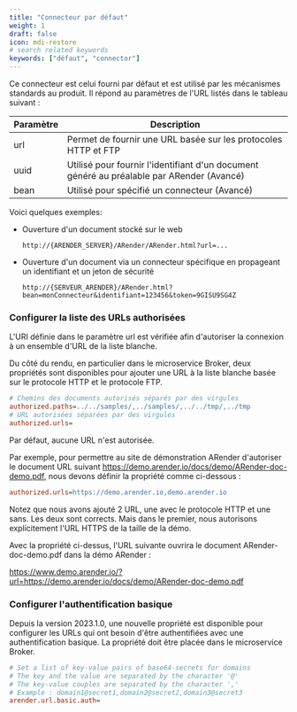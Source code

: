 ```yaml
---
title: "Connecteur par défaut"
weight: 1
draft: false
icon: mdi-restore
# search related keywords
keywords: ["défaut", "connector"]
---
```


Ce connecteur est celui fourni par défaut et est utilisé par les
mécanismes standards au produit. Il répond au paramètres de l'URL
listés dans le tableau suivant :

| Paramètre | Description                                                                               |
| --------- | ----------------------------------------------------------------------------------------- |
| url       | Permet de fournir une URL basée sur les protocoles HTTP et FTP                            |
| uuid      | Utilisé pour fournir l'identifiant d'un document généré au préalable par ARender (Avancé) |
| bean      | Utilisé pour spécifié un connecteur (Avancé)                                              |

Voici quelques exemples:

- Ouverture d'un document stocké sur le web

  `http://{ARENDER_SERVER}/ARender/ARender.html?url=...`

- Ouverture d'un document via un connecteur spécifique en propageant un identifiant et un jeton de sécurité

  `http://{SERVEUR_ARENDER}/ARender.html?bean=monConnecteur&identifiant=123456&token=9GISU9SG4Z`


### Configurer la liste des URLs authorisées

L'URI définie dans le paramètre url est vérifiée afin d'autoriser la connexion à un ensemble d'URL de la liste blanche.

Du côté du rendu, en particulier dans le microservice Broker, deux propriétés sont disponibles pour ajouter une URL à la liste blanche basée sur le protocole HTTP et le protocole FTP.



```cfg
# Chemins des documents autorisés séparés par des virgules
authorized.paths=../../samples/,../samples/,../../tmp/,../tmp
# URL autorisées séparées par des virgules
authorized.urls=
```


Par défaut, aucune URL n'est autorisée.

Par exemple, pour permettre au site de démonstration ARender d'autoriser le document URL suivant https://demo.arender.io/docs/demo/ARender-doc-demo.pdf, nous devons définir la propriété comme ci-dessous :


```cfg
authorized.urls=https://demo.arender.io,demo.arender.io
```


Notez que nous avons ajouté 2 URL, une avec le protocole HTTP et une sans. Les deux sont corrects.
Mais dans le premier, nous autorisons explicitement l'URL HTTPS de la taille de la démo.

Avec la propriété ci-dessus, l'URL suivante ouvrira le document ARender-doc-demo.pdf dans la démo ARender :

https://www.demo.arender.io/?url=https://demo.arender.io/docs/demo/ARender-doc-demo.pdf

### Configurer l'authentification basique

Depuis la version 2023.1.0, une nouvelle propriété est disponible pour configurer les URLs qui ont besoin d'être authentifiées avec une authentification basique.
La propriété doit être placée dans le microservice Broker.


```cfg
# Set a list of key-value pairs of base64-secrets for domains
# The key and the value are separated by the character '@'
# The key-value couples are separated by the character ','
# Example : domain1@secret1,domain2@secret2,domain3@secret3
arender.url.basic.auth=
```

